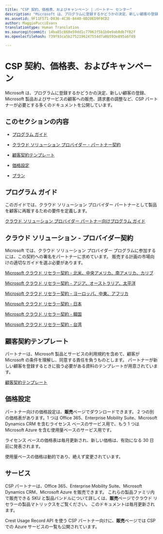 ```yaml
---
title: "CSP 契約、価格表、およびキャンペーン | パートナー センター"
description: "Microsoft は、プログラムに登録するかどうかの決定、新しい顧客の登録、Microsoft 製品およびサービスの顧客への販売、請求書の調整など、CSP パートナーが必要とする多くのドキュメントを公開しています。"
ms.assetid: 9F11F571-D036-4C36-8440-8D20ED9F0CD2
author: MaggiePucciEvans
translationtype: Human Translation
ms.sourcegitcommit: 14ba85c868e59dd1c77063f5b1b0e9ab8db7f82f
ms.openlocfilehash: 739f93ca5b2752196247554d7a0b593e895a6f89

---
```


# CSP 契約、価格表、およびキャンペーン


Microsoft は、プログラムに登録するかどうかの決定、新しい顧客の登録、Microsoft 製品およびサービスの顧客への販売、請求書の調整など、CSP パートナーが必要とする多くのドキュメントを公開しています。

## このセクションの内容


-   [プログラム ガイド](#programguide)

-   [クラウド ソリューション プロバイダー - パートナー契約](#partneragreement)

-   [顧客契約テンプレート](#customeragreementtemplate)

-   [価格設定](#pricing)

-   [プラン](#offers)

## <a href="" id="programguide"></a>プログラム ガイド


このガイドでは、クラウド ソリューション プロバイダー パートナーとして製品を顧客に再販するための要件を定義します。

[クラウド ソリューション プロバイダー パートナー向けプログラム ガイド](http://go.microsoft.com/fwlink/p/?LinkId=617100)

## <a href="" id="partneragreement"></a>クラウド ソリューション - プロバイダー契約


Microsoft では、クラウド ソリューション プロバイダー プログラムに参加するには、この契約への署名をパートナーに求めています。 販売する計画の市場向けの適切なガイドを選ぶ必要があります。

[Microsoft クラウド リセラー契約 - 北米、中央アメリカ、南アメリカ、カリブ](http://go.microsoft.com/fwlink/p/?LinkId=617094)

[Microsoft クラウド リセラー契約 - アジア、オーストラリア、太平洋](http://go.microsoft.com/fwlink/p/?LinkId=617095)

[Microsoft クラウド リセラー契約 - ヨーロッパ、中東、アフリカ](http://go.microsoft.com/fwlink/p/?LinkId=617096)

[Microsoft クラウド リセラー契約 - 日本](http://go.microsoft.com/fwlink/p/?LinkId=617097)

[Microsoft クラウド リセラー契約 - 韓国](http://go.microsoft.com/fwlink/p/?LinkId=617098)

[Microsoft クラウド リセラー契約 - 台湾](http://go.microsoft.com/fwlink/p/?LinkId=617099)

## <a href="" id="customeragreementtemplate"></a>顧客契約テンプレート


パートナーは、Microsoft 製品とサービスの利用規約を含めて、顧客が Microsoft の条件を理解し、同意する責任を負うものとします。 パートナーが新しい顧客を登録するときに扱う必要がある資料のテンプレートが用意されています。

[顧客契約テンプレート](http://go.microsoft.com/fwlink/p/?LinkId=617101)

## 価格設定


パートナー向けの価格設定は、**販売**ページでダウンロードできます。 2 つの別の価格表があります。1 つは Office 365、Enterprise Mobility Suite、Microsoft Dynamics CRM を含むライセンス ベースのサービス用で、もう 1 つは Microsoft Azure を含む使用量ベースのサービス用です。

ライセンス ベースの価格表は毎月更新され、新しい価格は、有効になる 30 日前に発表されます。

使用量ベースの価格は動的であり、絶えず変更されています。

## サービス


CSP パートナーは、Office 365、Enterprise Mobility Suite、Microsoft Dynamics CRM、Microsoft Azure を販売できます。 これらの製品ファミリ内で販売できる SKU と製品バンドルについて詳しくは、**販売**ページでクラウド リセラーの製品マトリックスをご覧ください。 このドキュメントは毎月更新されます。

Crest Usage Record API を使う CSP パートナー向けに、**販売**ページでは CSP での Azure サービスの一覧も公開されています。

 

 






<!--HONumber=Nov16_HO4-->



